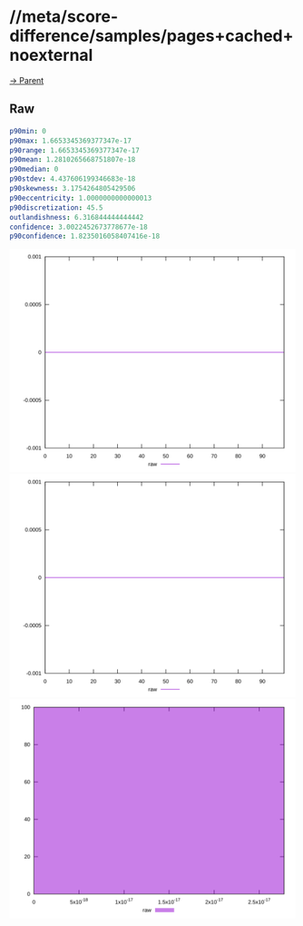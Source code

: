 
# //meta/score-difference/samples/pages+cached+noexternal

[→ Parent](../..)


## Raw


```yaml
p90min: 0
p90max: 1.6653345369377347e-17
p90range: 1.6653345369377347e-17
p90mean: 1.2810265668751807e-18
p90median: 0
p90stdev: 4.437606199346683e-18
p90skewness: 3.1754264805429506
p90eccentricity: 1.0000000000000013
p90discretization: 45.5
outlandishness: 6.316844444444442
confidence: 3.0022452673778677e-18
p90confidence: 1.8235016058407416e-18

```

![PLOT: raw-values](./raw/values.svg)![PLOT: raw-sorted](./raw/sorted.svg)![PLOT: raw-histogram](./raw/histogram.svg)